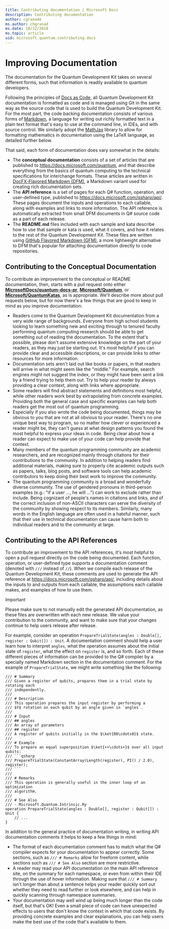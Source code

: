 ```yaml
---
title: Contributing documentation | Microsoft Docs
description: Contributing documentation
author: cgranade
ms.author: chgranad
ms.date: 10/12/2018
ms.topic: article
uid: microsoft.quantum.contributing.docs
---
```


# Improving Documentation #

The documentation for the Quantum Development Kit takes on several different forms, such that information is readily available to quantum developers.

Following the principles of [Docs as Code](https://www.writethedocs.org/guide/docs-as-code/), all Quantum Development Kit documentation is formatted as code and is managed using Git in the same way as the source code that is used to build the Quantum Development Kit.
For the most part, the code backing documentation consists of various forms of [Markdown](https://daringfireball.net/projects/markdown/), a language for writing out richly formatted text in a plain text format that's easy to use at the command line, in IDEs, and with source control.
We similarly adopt the [MathJax](https://www.mathjax.org/) library to allow for formatting mathematics in documentation using the LaTeX language, as detailed further below.


That said, each form of documentation does vary somewhat in the details:

- The **conceptual documentation** consists of a set of articles that are published to https://docs.microsoft.com/quantum, and that describe everything from the basics of quantum computing to the technical specifications for interchange formats. These articles are written in [DocFX-Flavored Markdown (DFM)](https://dotnet.github.io/docfx/spec/docfx_flavored_markdown.html), a Markdown variant used for creating rich documentation sets.
- The **API reference** is a set of pages for each Q# function, operation, and user-defined type, published to https://docs.microsoft.com/qsharp/api/. These pages document the inputs and operations to each callable, along with examples and links to more information. The API reference is automatically extracted from small DFM documents in Q# source code as a part of each release.
- The **README<!---->.md** files included with each sample and kata describe how to use that sample or kata is used, what it covers, and how it relates to the rest of the Quantum Development Kit. These files are written using [GitHub Flavored Markdown (GFM)](https://github.github.com/gfm/), a more lightweight alternative to DFM that's popular for attaching documentation directly to code repositories.

## Contributing to the Conceptual Documentation ##

To contribute an improvement to the conceptual or README documentation, then, starts with a pull request onto either [**MicrosoftDocs/quantum-docs-pr**](https://github.com/MicrosoftDocs/quantum-docs-pr/
), [**Microsoft/Quantum**](https://github.com/Microsoft/Quantum), or [**Microsoft/QuantumKatas**](https://github.com/Microsoft/QuantumKatas), as is appropriate.
We'll describe more about pull requests below, but for now there's a few things that are good to keep in mind as you improve documentation:

- Readers come to the Quantum Development Kit documentation from a very wide range of backgrounds. Everyone from high school students looking to learn something new and exciting through to tenured faculty performing quantum computing research should be able to get something out of reading the documentation. To the extent that's possible, please don't assume extensive knowledge on the part of your readers, as they may just be starting out. It's most helpful if you can provide clear and accessible descriptions, or can provide links to other resources for more information.
- Documentation sets aren't laid out like books or papers, in that readers will arrive in what might seem like the "middle." For example, search engines might not suggest the index, or they might have been sent a link by a friend trying to help them out. Try to help your reader by always providing a clear context, along with links where appropriate.
- Some readers will find abstract statements and definitions most helpful, while other readers work best by extrapolating from concrete examples. Providing both the general case and specific examples can help both readers get the most out of quantum programming.
- Especially if you also wrote the code being documented, things may be obvious to you that are not at all obvious to your reader. There's no one unique best way to program, so no matter how clever or experienced a reader might be, they can't guess at what design patterns you found the most helpful to express your ideas in code. Being clear about how a reader can expect to make use of your code can help provide that context.
- Many members of the quantum programming community are academic researchers, and are recognized mainly through citations for their contributions to the community. In addition to helping readers find additional materials, making sure to properly cite academic outputs such as papers, talks, blog posts, and software tools can help academic contributors to keep doing their best work to improve the community.
- The quantum programming community is a broad and wonderfully diverse community. The use of gendered pronouns in third-person examples (e.g.: "if a user ..., he will ...") can work to exclude rather than include. Being cognizant of people's names in citations and links, and of the correct inclusion of non-ASCII characters can serve the diversity of the community by showing respect to its members. Similarly, many words in the English language are often used in a hateful manner, such that their use in technical documentation can cause harm both to individual readers and to the community at large.

## Contributing to the API References ##

To contribute an improvement to the API references, it's most helpful to open a pull request directly on the code being documented.
Each function, operation, or user-defined type supports a documentation comment (denoted with `///` instead of `//`).
When we compile each release of the Quantum Development Kit, these comments are used to generate the API reference at https://docs.microsoft.com/qsharp/api/, including details about the inputs to and outputs from each callable, the assumptions each callable makes, and examples of how to use them.

> [!IMPORTANT]
> Please make sure to not manually edit the generated API documentation, as these files are overwritten with each new release.
> We value your contribution to the community, and want to make sure that your changes continue to help users release after release.

For example, consider an operation `PrepareTrialState(angles : Double[], register : Qubit[]) : Unit`.
A documentation comment should help a user learn how to interpret `angles`, what the operation assumes about the initial state of `register`, what the effect on `register` is, and so forth.
Each of these different pieces of information can be provided to the Q# compiler by a specially named Markdown section in the documentation comment.
For the example of `PrepareTrialState`, we might write something like the following:

```qsharp
/// # Summary
/// Given a register of qubits, prepares them in a trial state by rotating each
/// independently.
///
/// # Description
/// This operation prepares the input register by performing a
/// $Y$ rotation on each qubit by an angle given in `angles`.
///
/// # Input
/// ## angles
/// An array of parameters
/// ## register
/// A register of qubits initially in the $\ket{00\cdots0}$ state.
///
/// # Example
/// To prepare an equal superposition $\ket{++\cdots+}$ over all input qubits:
/// ```qsharp
/// PrepareTrialState(ConstantArray(Length(register), PI() / 2.0), register);
/// ```
///
/// # Remarks
/// This operation is generally useful in the inner loop of an optimization
/// algorithm.
///
/// # See Also
/// - Microsoft.Quantum.Intrinsic.Ry
operation PrepareTrialState(angles : Double[], register : Qubit[]) : Unit {
    // ...
}
```

In addition to the general practice of documentation writing, in writing API documentation comments it helps to keep a few things in mind:

- The format of each documentation comment has to match what the Q# compiler expects for your documentation to appear correctly. Some sections, such as `/// # Remarks` allow for freeform content, while sections such as `/// # See Also` section are more restrictive.
- A reader may read your API documentation on the main API reference site, on the summary for each namespace, or even from within their IDE through the use of hover information. Making sure that `/// # Summary` isn't longer than about a sentence helps your reader quickly sort out whether they need to read further or look elsewhere, and can help in quickly scanning through namespace summaries.
- Your documentation may well wind up being much longer than the code itself, but that's OK! Even a small piece of code can have unexpected effects to users that don't know the context in which that code exists. By providing concrete examples and clear explanations, you can help users make the best use of the code that's available to them.

<!-- ## LaTeX Formatting ##

**TODO** -->
